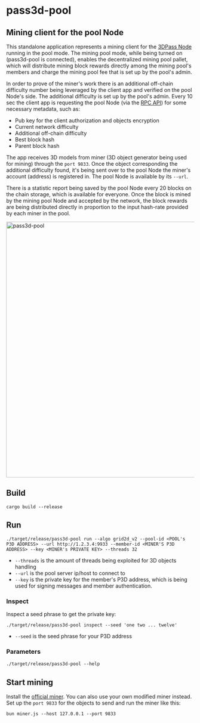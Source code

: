 # pass3d-pool
## Mining client for the pool Node
This standalone application represents a mining client for the  [3DPass Node](https://github.com/3Dpass/3DP) running in the pool mode. The mining pool mode, while being turned on (pass3d-pool is connected), enables the decentralized mining pool pallet, which will distribute mining block rewards directly among the mining pool's members and charge the mining pool fee that is set up by the pool's admin.

In order to prove of the miner's work there is an additional off-chain difficulty number being leveraged by the client app and verified on the pool Node's side. The additional difficulty is set up by the pool's admin. Every 10 sec the client app is requesting the pool Node (via the [RPC API](https://github.com/3Dpass/3DP/wiki/RPC-API-mining-pool-interaction)) for some necessary metadata, such as:

- Pub key for the client authorization and objects encryption
- Current network difficulty
- Additional off-chain difficulty
- Best block hash
- Parent block hash

The app receives 3D models from miner (3D object generator being used for mining) through the `port 9833`. Once the object corresponding the additional difficulty found, it's being sent over to the pool Node the miner's account (address) is registered in. The pool Node is available by its `--url`.

There is a statistic report being saved by the pool Node every 20 blocks on the chain storage, which is available for everyone. Once the block is mined by the mining pool Node and accepted by the network, the block rewards are being distributed directly in proportion to the input hash-rate provided by each miner in the pool. 

<img width="686" alt="pass3d-pool" src="https://user-images.githubusercontent.com/107915078/223340542-41f6a37c-3647-4cd0-9bdd-e7fa571169e7.png">


## Build
```
cargo build --release
```
## Run
```
./target/release/pass3d-pool run --algo grid2d_v2 --pool-id <POOL's P3D ADDRESS> --url http://1.2.3.4:9933 --member-id <MINER'S P3D ADDRESS> --key <MINER's PRIVATE KEY> --threads 32
```
- `--threads` is the amount of threads being exploited for 3D objects handling
- `--url` is the pool server ip/host to connect to
- `--key` is the private key for the member's P3D address, which is being used for signing messages and member authentication.

### Inspect
Inspect a seed phrase to get the private key:
```
./target/release/pass3d-pool inspect --seed 'one two ... twelve'
```
- `--seed` is the seed phrase for your P3D address

### Parameters
```
./target/release/pass3d-pool --help
```
## Start mining
Install the [official miner](https://github.com/3Dpass/miner). You can also use your own modified miner instead. Set up the `port 9833` for the objects to send and run the miner like this:
```
bun miner.js --host 127.0.0.1 --port 9833
```
